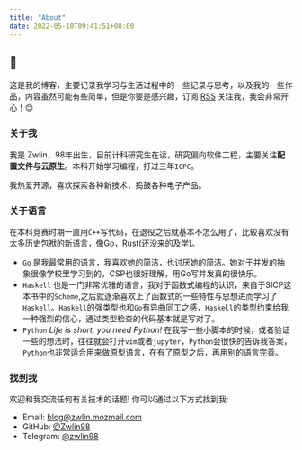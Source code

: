 ```yaml
---
title: "About"
date: 2022-05-10T09:41:51+08:00
---
```


## 👏

这是我的博客，主要记录我学习与生活过程中的一些记录与思考，以及我的一些作品，内容虽然可能有些简单，但是你要是感兴趣，订阅 [RSS](https://blog.zwlin.io/index.xml)  关注我，我会非常开心！😊

### 关于我 

我是 Zwlin，98年出生，目前计科研究生在读，研究偏向软件工程，主要关注**配置文件与云原生**。本科开始学习编程，打过三年`ICPC`。

我热爱开源，喜欢探索各种新技术，捣鼓各种电子产品。

### 关于语言

在本科竞赛时期一直用`C++`写代码，在退役之后就基本不怎么用了，比较喜欢没有太多历史包袱的新语言，像Go，Rust(还没来的及学)。

+ `Go` 是我最常用的语言，我喜欢她的简洁，也讨厌她的简洁。她对于并发的抽象很像学校里学习到的，CSP也很好理解，用Go写并发真的很快乐。
+ `Haskell` 也是一门非常优雅的语言，我对于函数式编程的认识，来自于SICP这本书中的`Scheme`,之后就逐渐喜欢上了函数式的一些特性与思想进而学习了`Haskell`。`Haskell`的强类型也和`Go`有异曲同工之感，`Haskell`的类型约束给我一种强烈的信心，通过类型检查的代码基本就是写对了。
+ `Python` *Life is short, you need Python!* 在我写一些小脚本的时候，或者验证一些的想法时，往往就会打开`vim`或者`jupyter`，`Python`会很快的告诉我答案，`Python`也非常适合用来做原型语言，在有了原型之后，再用别的语言完善。

### 找到我

欢迎和我交流任何有关技术的话题! 你可以通过以下方式找到我:

- Email: [blog@zwlin.mozmail.com](mailto:blog@zwlin.mozmail.com)
- GitHub: [@Zwlin98](https://github.com/Zwlin98)
- Telegram: [@zwlin98](https://t.me/zwlin98)
